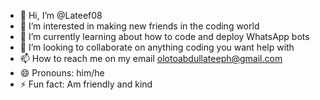 - 👋 Hi, I’m @Lateef08
- 👀 I’m interested in making new friends in the coding world
- 🌱 I’m currently learning about how to code and deploy WhatsApp bots
- 💞️ I’m looking to collaborate on anything coding you want help with
- 📫 How to reach me on my email olotoabdullateeph@gmail.com
- 😄 Pronouns: him/he
- ⚡ Fun fact: Am friendly and kind

<!---
Lateef08/Lateef08 is a ✨ special ✨ repository because its `README.md` (this file) appears on your GitHub profile.
You can click the Preview link to take a look at your changes.
--->
